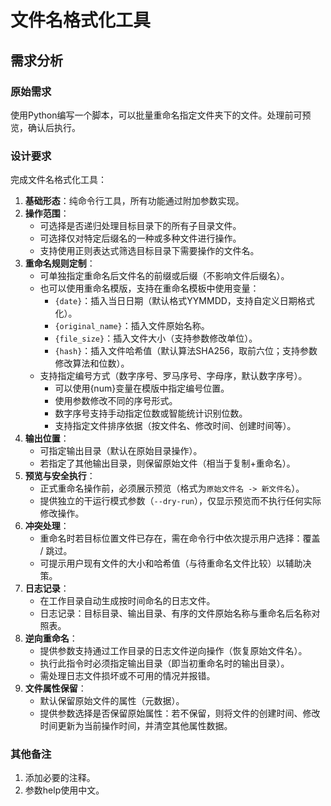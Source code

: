 # 文件名格式化工具

## 需求分析

### 原始需求

使用Python编写一个脚本，可以批量重命名指定文件夹下的文件。处理前可预览，确认后执行。

### 设计要求

完成文件名格式化工具：

1. **基础形态**：纯命令行工具，所有功能通过附加参数实现。
2. **操作范围**：
   - 可选择是否递归处理目标目录下的所有子目录文件。
   - 可选择仅对特定后缀名的一种或多种文件进行操作。
   - 支持使用正则表达式筛选目标目录下需要操作的文件名。
3. **重命名规则定制**：
   - 可单独指定重命名后文件名的前缀或后缀（不影响文件后缀名）。
   - 也可以使用重命名模版，支持在重命名模板中使用变量：
     - `{date}`：插入当日日期（默认格式YYMMDD，支持自定义日期格式化）。
     - `{original_name}`：插入文件原始名称。
     - `{file_size}`：插入文件大小（支持参数修改单位）。
     - `{hash}`：插入文件哈希值（默认算法SHA256，取前六位；支持参数修改算法和位数）。
   - 支持指定编号方式（数字序号、罗马序号、字母序，默认数字序号）。
     - 可以使用{num}变量在模版中指定编号位置。
     - 使用参数修改不同的序号形式。
     - 数字序号支持手动指定位数或智能统计识别位数。
     - 支持指定文件排序依据（按文件名、修改时间、创建时间等）。
4. **输出位置**：
   - 可指定输出目录（默认在原始目录操作）。
   - 若指定了其他输出目录，则保留原始文件（相当于复制+重命名）。
5. **预览与安全执行**：
   - 正式重命名操作前，必须展示预览（格式为`原始文件名 -> 新文件名`）。
   - 提供独立的干运行模式参数（`--dry-run`），仅显示预览而不执行任何实际修改操作。
6. **冲突处理**：
   - 重命名时若目标位置文件已存在，需在命令行中依次提示用户选择：覆盖 / 跳过。
   - 可提示用户现有文件的大小和哈希值（与待重命名文件比较）以辅助决策。
7. **日志记录**：
   - 在工作目录自动生成按时间命名的日志文件。
   - 日志记录：目标目录、输出目录、有序的文件原始名称与重命名后名称对照表。
8. **逆向重命名**：
   - 提供参数支持通过工作目录的日志文件逆向操作（恢复原始文件名）。
   - 执行此指令时必须指定输出目录（即当初重命名时的输出目录）。
   - 需处理日志文件损坏或不可用的情况并报错。
9. **文件属性保留**：
   - 默认保留原始文件的属性（元数据）。
   - 提供参数选择是否保留原始属性：若不保留，则将文件的创建时间、修改时间更新为当前操作时间，并清空其他属性数据。

### 其他备注

1. 添加必要的注释。
2. 参数help使用中文。